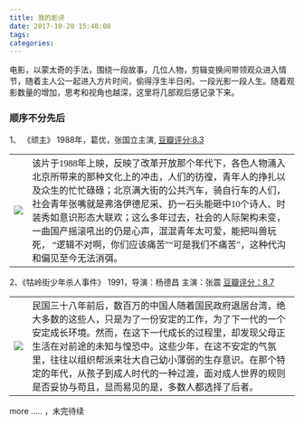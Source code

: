 ```yaml
---
title: 我的影评
date: 2017-10-20 15:40:08
tags:
categories:
---
```


电影，以蒙太奇的手法，围绕一段故事，几位人物，剪辑变换间带领观众进入情节，随着主人公一起进入方片时间，偷得浮生半日闲。一段光影一段人生。随着观影数量的增加，思考和视角也越深，这里将几部观后感记录下来。
<!--more-->

<!-- ![](https://farm2.staticflickr.com/1485/26483308752_69ccab465f_z.jpg) -->
<link rel="stylesheet" href="https://maxcdn.bootstrapcdn.com/bootstrap/4.0.0-alpha.6/css/bootstrap.min.css" integrity="sha384-rwoIResjU2yc3z8GV/NPeZWAv56rSmLldC3R/AZzGRnGxQQKnKkoFVhFQhNUwEyJ" crossorigin="anonymous">
<script src="https://code.jquery.com/jquery-3.1.1.slim.min.js" integrity="sha384-A7FZj7v+d/sdmMqp/nOQwliLvUsJfDHW+k9Omg/a/EheAdgtzNs3hpfag6Ed950n" crossorigin="anonymous"></script>
<script src="https://cdnjs.cloudflare.com/ajax/libs/tether/1.4.0/js/tether.min.js" integrity="sha384-DztdAPBWPRXSA/3eYEEUWrWCy7G5KFbe8fFjk5JAIxUYHKkDx6Qin1DkWx51bBrb" crossorigin="anonymous"></script>
<script src="https://maxcdn.bootstrapcdn.com/bootstrap/4.0.0-alpha.6/js/bootstrap.min.js" integrity="sha384-vBWWzlZJ8ea9aCX4pEW3rVHjgjt7zpkNpZk+02D9phzyeVkE+jo0ieGizqPLForn" crossorigin="anonymous"></script>

### 顺序不分先后

1、 《顽主》 1988年，葛优，张国立主演, [豆瓣评分:8.3](https://movie.douban.com/subject/1307690/)

<!-- <img src="https://img3.doubanio.com/view/movie_poster_cover/lpst/public/p2363497441.webp" width="135px" align="left"> -->

<!-- <div style="FONT-FAMILY: 楷体,楷体_GB2312, SimKai; TEXT-ALIGN="right">
  <img src="https://img3.doubanio.com/view/movie_poster_cover/lpst/public/p2363497441.webp" width="135px" align="left">

  <p >80年代太强悍：社会青年张嘴就是弗洛伊德尼采、扔一石头能砸中10个诗人、时装秀如意识形态大联欢；这么多年过去，社会的人际架构未变，一曲国产摇滚吼出的仍是心声，混混青年太可爱，能把叫兽玩死，“逻辑不对啊，你们应该痛苦”“可是我们不痛苦”，这种代沟和偏见至今无法消弭。</p>
</div> -->

<table style="FONT-FAMILY: 楷体,楷体_GB2312, SimKai; font-size="20px"">
  <tbody>
    <tr>
      <td class="align-baseline"> <img src="https://img3.doubanio.com/view/movie_poster_cover/lpst/public/p2363497441.webp ";></td>
      <td class="align-middle">该片于1988年上映，反映了改革开放那个年代下，各色人物涌入北京所带来的那种文化上的冲击，人们的彷徨，青年人的挣扎以及众生的忙忙碌碌；北京满大街的公共汽车，骑自行车的人们，社会青年张嘴就是弗洛伊德尼采、扔一石头能砸中10个诗人、时装秀如意识形态大联欢；这么多年过去，社会的人际架构未变，一曲国产摇滚吼出的仍是心声，混混青年太可爱，能把叫兽玩死，  “逻辑不对啊，你们应该痛苦”“可是我们不痛苦”，这种代沟和偏见至今无法消弭。</td>
      </tr>
  </tbody>
</table>

2、《牯岭街少年杀人事件》 1991，导演：杨德昌 主演：张震 [豆瓣评分：8.7](https://movie.douban.com/subject/1292329/)
<table style="FONT-FAMILY: 楷体,楷体_GB2312, SimKai; ">
  <tbody>
    <tr>
      <td class="align-baseline"> <img src="https://img3.doubanio.com/view/movie_poster_cover/lpst/public/p848381236.webp";></td>
      <td class="align-middle">民国三十八年前后，数百万的中国人随着国民政府退居台湾，绝大多数的这些人，只是为了一份安定的工作，为了下一代的一个安定成长环境。然而，在这下一代成长的过程里，却发现父母正生活在对前途的未知与惶恐中。这些少年，在这不安定的气氛里，往往以组织帮派来壮大自己幼小薄弱的生存意识。在那个特定的年代，从孩子到成人时代的一种过渡，面对成人世界的规则是否妥协与苟且，显而易见的是，多数人都选择了后者。</td>
      </tr>
  </tbody>
</table>

more ..... ，未完待续

